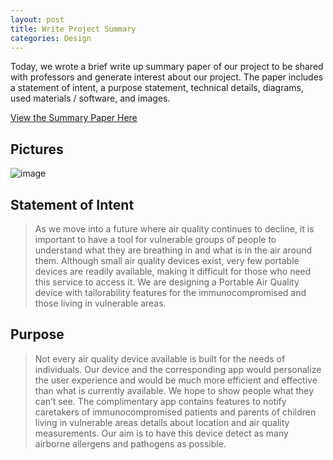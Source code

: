 ```yaml
---
layout: post
title: Write Project Summary
categories: Design
---
```


Today, we wrote a brief write up summary paper of our project to be shared with professors and generate interest about our project. The paper includes a statement of intent, a purpose statement, technical details, diagrams, used materials / software, and images.

[View the Summary Paper Here](https://docs.google.com/document/d/e/2PACX-1vR_6oiDKXeiv6TbZSi-U1NZttg3Q0ASHx9pDpDCLNruuIo2uA8DQ80phvMFJJ0WUs2l7QEiRzxC8pXE/pub)

## Pictures
![image](https://github.com/angelina-tsuboi/IAQ_Device_Dev_Log/blob/master/images/IMG_4.png?raw=true)

## Statement of Intent

> As we move into a future where air quality continues to decline, it is important to have a tool for vulnerable groups of people to understand what they are breathing in and what is in the air around them. Although small air quality devices exist, very few portable devices are readily available, making it difficult for those who need this service to access it. We are designing a Portable Air Quality device with tailorability features for the immunocompromised and those living in vulnerable areas.

## Purpose

> Not every air quality device available is built for the needs of individuals. Our device and the corresponding app would personalize the user experience and would be much more efficient and effective than what is currently available. We hope to show people what they can’t see. The complimentary app contains features to notify caretakers of immunocompromised patients and parents of children living in vulnerable areas details about location and air quality measurements. Our aim is to have this device detect as many airborne allergens and pathogens as possible. 
